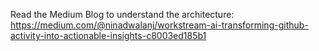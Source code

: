 Read the Medium Blog to understand the architecture: https://medium.com/@ninadwalanj/workstream-ai-transforming-github-activity-into-actionable-insights-c8003ed185b1
